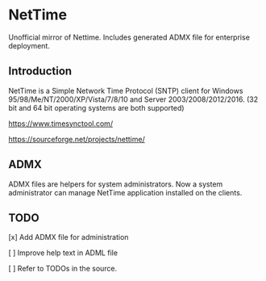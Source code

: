 # NetTime
Unofficial mirror of Nettime. 
Includes generated ADMX file for enterprise deployment.

## Introduction
NetTime is a Simple Network Time Protocol (SNTP) client for Windows 95/98/Me/NT/2000/XP/Vista/7/8/10 and Server 2003/2008/2012/2016. (32 bit and 64 bit operating systems are both supported)

https://www.timesynctool.com/

https://sourceforge.net/projects/nettime/

## ADMX
ADMX files are helpers for system administrators. Now a system administrator can manage NetTime application installed on the clients.

## TODO

[x] Add ADMX file for administration 

[ ] Improve help text in ADML file

[ ] Refer to TODOs in the source.
